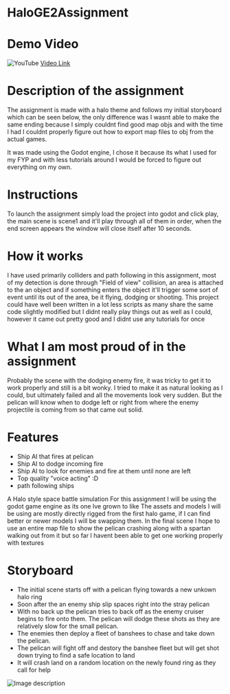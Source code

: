 # HaloGE2Assignment

# Demo Video
![YouTube](https://img.youtube.com/vi/JPefroIliTg/mqdefault.jpg) 
[Video Link](https://www.youtube.com/watch?v=JPefroIliTg&feature=youtu.be)

# Description of the assignment
The assignment is made with a halo theme and follows my initial storyboard which can be seen below, the only difference was I wasnt able to make the same ending because I simply couldnt find good map objs and with the time I had I couldnt properly figure out how to export map files to obj from the actual games. 

It was made using the Godot engine, I chose it because its what I used for my FYP and with less tutorials around I would be forced to figure out everything on my own.

# Instructions
To launch the assignment simply load the project into godot and click play, the main scene is scene1 and it'll play through all of them in order, when the end screen appears the window will close itself after 10 seconds.

# How it works
I have used primarily colliders and path following in this assignment, most of my detection is done through "Field of view" collision, an area is attached to the an object and if something enters the object it'll trigger some sort of event until its out of the area, be it flying, dodging or shooting. This project could have well been written in a lot less scripts as many share the same code slightly modified but I didnt really play things out as well as I could, however it came out pretty good and I didnt use any tutorials for once

# What I am most proud of in the assignment
Probably the scene with the dodging enemy fire, it was tricky to get it to work properly and still is a bit wonky. I tried to make it as natural looking as I could, but ultimately failed and all the movements look very sudden. But the pelican will know when to dodge left or right from where the enemy projectile is coming from so that came out solid.

# Features
- Ship AI that fires at pelican
- Ship AI to dodge incoming fire
- Ship AI to look for enemies and fire at them until none are left
- Top quality "voice acting" :D
- path following ships

A Halo style space battle simulation
For this assignment I will be using the godot game engine as its one Ive grown to like
The assets and models I will be using are mostly directly rigged from the first halo game, if I can find better or newer models I will be swapping them.
In the final scene I hope to use an entire map file to show the pelican crashing along with a spartan walking out from it but so far I havent been able to get one working properly with textures

# Storyboard
 - The initial scene starts off with a pelican flying towards a new unkown halo ring
 - Soon after the an enemy ship slip spaces right into the stray pelican
 - With no back up the pelican tries to back off as the enemy cruiser begins to fire onto them. The pelican will dodge these shots as they    are relatively slow for the small pelican.
 - The enemies then deploy a fleet of banshees to chase and take down the pelican.
 - The pelican will fight off and destory the banshee fleet but will get shot down trying to find a safe location to land
 - It will crash land on a random location on the newly found ring as they call for help
 
![Image description](https://raw.githubusercontent.com/TrippWasTaken/HaloGE2Assignment/master/Images/storyboard.png)
